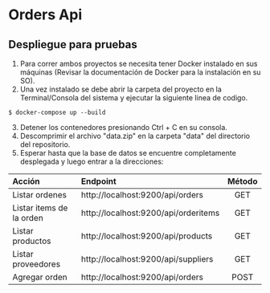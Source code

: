 # Orders Api

## Despliegue para pruebas
1. Para correr ambos proyectos se necesita tener Docker instalado en sus máquinas (Revisar la documentación de Docker para la instalación en su SO). 
2. Una vez instalado se debe abrir la carpeta del proyecto en la Terminal/Consola del sistema y ejecutar la siguiente linea de codigo.

``` shell
$ docker-compose up --build
```
3. Detener los contenedores presionando Ctrl + C en su consola.
4. Descomprimir el archivo "data.zip" en la carpeta "data" del directorio del repositorio.
5. Esperar hasta que la base de datos se encuentre completamente desplegada y luego entrar a la direcciones:
   
| Acción                   | Endpoint                             | Método |
| :----------------------- | :----------------------------------- | :----: |
| Listar ordenes           | http://localhost:9200/api/orders     |  GET   |
| Listar items de la orden | http://localhost:9200/api/orderitems |  GET   |
| Listar productos         | http://localhost:9200/api/products   |  GET   |
| Listar proveedores       | http://localhost:9200/api/suppliers  |  GET   |
| Agregar orden            | http://localhost:9200/api/orders     |  POST  |